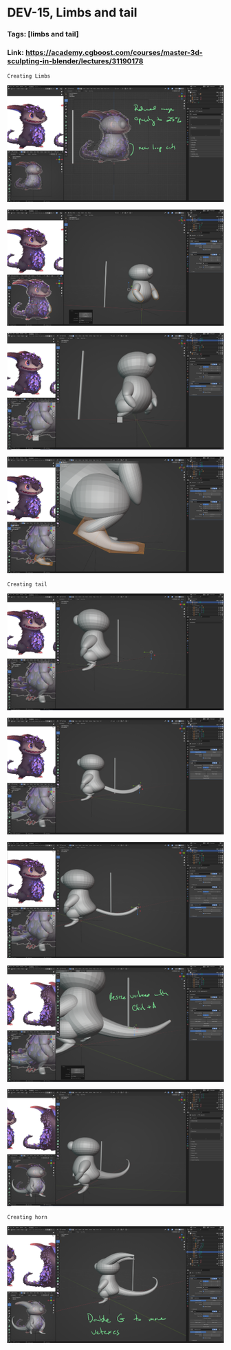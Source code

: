 # DEV-15, Limbs and tail
### Tags: [limbs and tail]
### Link: https://academy.cgboost.com/courses/master-3d-sculpting-in-blender/lectures/31190178


    Creating Limbs

![](../images/DEV-15/DEV-15-A1.png)

![](../images/DEV-15/DEV-15-A2.png)

![](../images/DEV-15/DEV-15-A3.png)

![](../images/DEV-15/DEV-15-A4.png)

    Creating tail

![](../images/DEV-15/DEV-15-B1.png)

![](../images/DEV-15/DEV-15-B2.png)

![](../images/DEV-15/DEV-15-B3.png)

![](../images/DEV-15/DEV-15-B4.png)

![](../images/DEV-15/DEV-15-B5.png)

    Creating horn

![](../images/DEV-15/DEV-15-C1.png)
